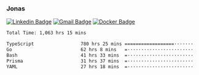 ### Jonas
[![Linkedin Badge](https://img.shields.io/badge/-Jonas%20Neto-9933F7?style=flat-square&logo=Linkedin&logoColor=white&link=https://www.linkedin.com/in/jonas-nogueira-neto/)](https://www.linkedin.com/in/jonas-nogueira-neto/)
[![Gmail Badge](https://img.shields.io/badge/-nogueiraneto.jonas@gmail.com-9933F7?style=flat-square&logo=Gmail&logoColor=white&link=mailto:nogueiraneto.jonas@gmail.com)](mailto:nogueiraneto.jonas@gmail.com)
[![Docker Badge](https://img.shields.io/badge/-DockerHub-9933F7?style=flat-square&logo=Docker&logoColor=white&link=https://hub.docker.com/u/jonasssneto)](https://hub.docker.com/u/jonasssneto)


<!--START_SECTION:waka-->

```txt
Total Time: 1,063 hrs 15 mins

TypeScript                 780 hrs 25 mins ==================·······   72.69 %
Go                         62 hrs 8 mins   =························   05.79 %
Bash                       41 hrs 33 mins  =························   03.87 %
Prisma                     31 hrs 37 mins  =························   02.94 %
YAML                       27 hrs 18 mins  =························   02.54 %
```

<!--END_SECTION:waka-->
###
